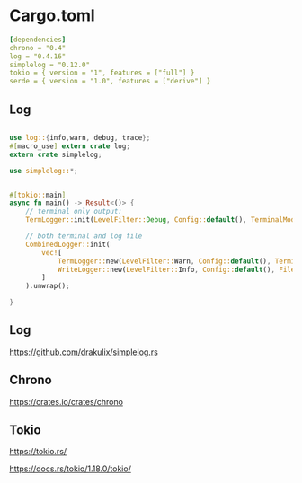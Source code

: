 # Cargo.toml

```yaml
[dependencies]
chrono = "0.4"
log = "0.4.16"
simplelog = "0.12.0"
tokio = { version = "1", features = ["full"] }
serde = { version = "1.0", features = ["derive"] }
```


## Log

```rust

use log::{info,warn, debug, trace};
#[macro_use] extern crate log;
extern crate simplelog;

use simplelog::*;


#[tokio::main]
async fn main() -> Result<()> {
    // terminal only output:
    TermLogger::init(LevelFilter::Debug, Config::default(), TerminalMode::Mixed, ColorChoice::Auto).unwrap();

    // both terminal and log file
    CombinedLogger::init(
        vec![
            TermLogger::new(LevelFilter::Warn, Config::default(), TerminalMode::Mixed, ColorChoice::Auto),
            WriteLogger::new(LevelFilter::Info, Config::default(), File::create("my_rust_binary.log").unwrap()),
        ]
    ).unwrap();

}


```

## Log

https://github.com/drakulix/simplelog.rs


## Chrono

https://crates.io/crates/chrono


## Tokio

https://tokio.rs/

https://docs.rs/tokio/1.18.0/tokio/


